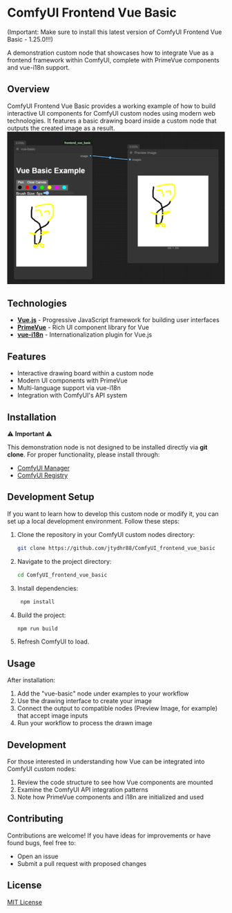 # ComfyUI Frontend Vue Basic
(Important: Make sure to install this latest version of ComfyUI Frontend Vue Basic - 1.25.0!!!)

A demonstration custom node that showcases how to integrate Vue as a frontend framework within ComfyUI, complete with PrimeVue components and vue-i18n support.

## Overview

ComfyUI Frontend Vue Basic provides a working example of how to build interactive UI components for ComfyUI custom nodes using modern web technologies. It features a basic drawing board inside a custom node that outputs the created image as a result.
![image1](doc/img.png)

## Technologies

- **[Vue.js](https://vuejs.org/)** - Progressive JavaScript framework for building user interfaces
- **[PrimeVue](https://primevue.org/)** - Rich UI component library for Vue
- **[vue-i18n](https://vue-i18n.intlify.dev/)** - Internationalization plugin for Vue.js

## Features

- Interactive drawing board within a custom node
- Modern UI components with PrimeVue
- Multi-language support via vue-i18n
- Integration with ComfyUI's API system

## Installation

⚠️ **Important** ⚠️

This demonstration node is not designed to be installed directly via **git clone**. For proper functionality, please install through:

- [ComfyUI Manager]()
- [ComfyUI Registry]()

## Development Setup
If you want to learn how to develop this custom node or modify it, you can set up a local development environment. Follow these steps:
1. Clone the repository in your ComfyUI custom nodes directory:
   ```bash
   git clone https://github.com/jtydhr88/ComfyUI_frontend_vue_basic
2. Navigate to the project directory: 
   ```bash
   cd ComfyUI_frontend_vue_basic
   ```
3. Install dependencies:
   ```bash
    npm install
    ```
4. Build the project:
    ```bash
    npm run build
    ```
5. Refresh ComfyUI to load.

## Usage

After installation:

1. Add the "vue-basic" node under examples to your workflow
2. Use the drawing interface to create your image
3. Connect the output to compatible nodes (Preview Image, for example) that accept image inputs
4. Run your workflow to process the drawn image

## Development

For those interested in understanding how Vue can be integrated into ComfyUI custom nodes:

1. Review the code structure to see how Vue components are mounted
2. Examine the ComfyUI API integration patterns
3. Note how PrimeVue components and i18n are initialized and used

## Contributing

Contributions are welcome! If you have ideas for improvements or have found bugs, feel free to:

- Open an issue
- Submit a pull request with proposed changes

## License

[MIT License](LICENSE)